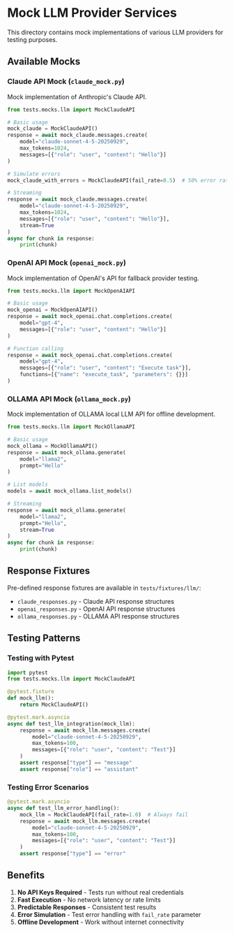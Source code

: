 # Mock LLM Provider Services

This directory contains mock implementations of various LLM providers for testing purposes.

## Available Mocks

### Claude API Mock (`claude_mock.py`)

Mock implementation of Anthropic's Claude API.

```python
from tests.mocks.llm import MockClaudeAPI

# Basic usage
mock_claude = MockClaudeAPI()
response = await mock_claude.messages.create(
    model="claude-sonnet-4-5-20250929",
    max_tokens=1024,
    messages=[{"role": "user", "content": "Hello"}]
)

# Simulate errors
mock_claude_with_errors = MockClaudeAPI(fail_rate=0.5)  # 50% error rate

# Streaming
response = await mock_claude.messages.create(
    model="claude-sonnet-4-5-20250929",
    max_tokens=1024,
    messages=[{"role": "user", "content": "Hello"}],
    stream=True
)
async for chunk in response:
    print(chunk)
```

### OpenAI API Mock (`openai_mock.py`)

Mock implementation of OpenAI's API for fallback provider testing.

```python
from tests.mocks.llm import MockOpenAIAPI

# Basic usage
mock_openai = MockOpenAIAPI()
response = await mock_openai.chat.completions.create(
    model="gpt-4",
    messages=[{"role": "user", "content": "Hello"}]
)

# Function calling
response = await mock_openai.chat.completions.create(
    model="gpt-4",
    messages=[{"role": "user", "content": "Execute task"}],
    functions=[{"name": "execute_task", "parameters": {}}]
)
```

### OLLAMA API Mock (`ollama_mock.py`)

Mock implementation of OLLAMA local LLM API for offline development.

```python
from tests.mocks.llm import MockOllamaAPI

# Basic usage
mock_ollama = MockOllamaAPI()
response = await mock_ollama.generate(
    model="llama2",
    prompt="Hello"
)

# List models
models = await mock_ollama.list_models()

# Streaming
response = await mock_ollama.generate(
    model="llama2",
    prompt="Hello",
    stream=True
)
async for chunk in response:
    print(chunk)
```

## Response Fixtures

Pre-defined response fixtures are available in `tests/fixtures/llm/`:

- `claude_responses.py` - Claude API response structures
- `openai_responses.py` - OpenAI API response structures
- `ollama_responses.py` - OLLAMA API response structures

## Testing Patterns

### Testing with Pytest

```python
import pytest
from tests.mocks.llm import MockClaudeAPI

@pytest.fixture
def mock_llm():
    return MockClaudeAPI()

@pytest.mark.asyncio
async def test_llm_integration(mock_llm):
    response = await mock_llm.messages.create(
        model="claude-sonnet-4-5-20250929",
        max_tokens=100,
        messages=[{"role": "user", "content": "Test"}]
    )
    assert response["type"] == "message"
    assert response["role"] == "assistant"
```

### Testing Error Scenarios

```python
@pytest.mark.asyncio
async def test_llm_error_handling():
    mock_llm = MockClaudeAPI(fail_rate=1.0)  # Always fail
    response = await mock_llm.messages.create(
        model="claude-sonnet-4-5-20250929",
        max_tokens=100,
        messages=[{"role": "user", "content": "Test"}]
    )
    assert response["type"] == "error"
```

## Benefits

1. **No API Keys Required** - Tests run without real credentials
2. **Fast Execution** - No network latency or rate limits
3. **Predictable Responses** - Consistent test results
4. **Error Simulation** - Test error handling with `fail_rate` parameter
5. **Offline Development** - Work without internet connectivity
